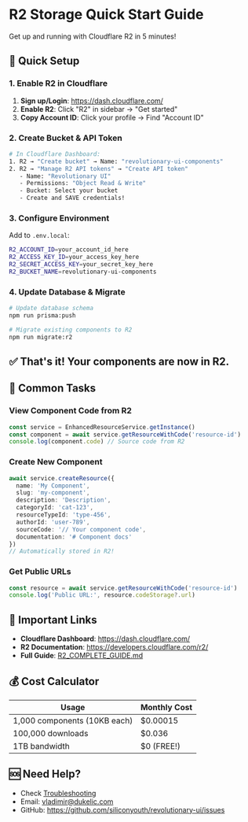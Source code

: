 # R2 Storage Quick Start Guide

Get up and running with Cloudflare R2 in 5 minutes!

## 🚀 Quick Setup

### 1. Enable R2 in Cloudflare

1. **Sign up/Login**: https://dash.cloudflare.com/
2. **Enable R2**: Click "R2" in sidebar → "Get started"
3. **Copy Account ID**: Click your profile → Find "Account ID"

### 2. Create Bucket & API Token

```bash
# In Cloudflare Dashboard:
1. R2 → "Create bucket" → Name: "revolutionary-ui-components"
2. R2 → "Manage R2 API tokens" → "Create API token"
   - Name: "Revolutionary UI"
   - Permissions: "Object Read & Write"
   - Bucket: Select your bucket
   - Create and SAVE credentials!
```

### 3. Configure Environment

Add to `.env.local`:

```bash
R2_ACCOUNT_ID=your_account_id_here
R2_ACCESS_KEY_ID=your_access_key_here
R2_SECRET_ACCESS_KEY=your_secret_key_here
R2_BUCKET_NAME=revolutionary-ui-components
```

### 4. Update Database & Migrate

```bash
# Update database schema
npm run prisma:push

# Migrate existing components to R2
npm run migrate:r2
```

## ✅ That's it! Your components are now in R2.

## 📖 Common Tasks

### View Component Code from R2

```typescript
const service = EnhancedResourceService.getInstance()
const component = await service.getResourceWithCode('resource-id')
console.log(component.code) // Source code from R2
```

### Create New Component

```typescript
await service.createResource({
  name: 'My Component',
  slug: 'my-component',
  description: 'Description',
  categoryId: 'cat-123',
  resourceTypeId: 'type-456',
  authorId: 'user-789',
  sourceCode: '// Your component code',
  documentation: '# Component docs'
})
// Automatically stored in R2!
```

### Get Public URLs

```typescript
const resource = await service.getResourceWithCode('resource-id')
console.log('Public URL:', resource.codeStorage?.url)
```

## 🔗 Important Links

- **Cloudflare Dashboard**: https://dash.cloudflare.com/
- **R2 Documentation**: https://developers.cloudflare.com/r2/
- **Full Guide**: [R2_COMPLETE_GUIDE.md](./R2_COMPLETE_GUIDE.md)

## 💰 Cost Calculator

| Usage | Monthly Cost |
|-------|--------------|
| 1,000 components (10KB each) | $0.00015 |
| 100,000 downloads | $0.036 |
| 1TB bandwidth | $0 (FREE!) |

## 🆘 Need Help?

- Check [Troubleshooting](./R2_COMPLETE_GUIDE.md#troubleshooting)
- Email: vladimir@dukelic.com
- GitHub: https://github.com/siliconyouth/revolutionary-ui/issues